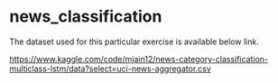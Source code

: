 # news_classification
The dataset used for this particular exercise is available below link.

https://www.kaggle.com/code/mjain12/news-category-classification-multiclass-lstm/data?select=uci-news-aggregator.csv
